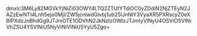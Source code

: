 dmxlc3M6Ly82MGVkYjNiZi03OWY4LTQ2ZTUtYTdiOC0yZDdiN2NjZTEyN2JAZzEwNTI4Lnh5ejo0MjI/ZW5jcnlwdGlvbj1ub25lJnNlY3VyaXR5PXRscyZ0eXBlPXdzJnBhdGg9JTJmOTE1ODVhN2JkNzIzOWIzJTJmIyVlNyU4OSViOSVlNiVhZSU4YSVlNiU5NyViNiVlNiU5YyU5Zgo=
